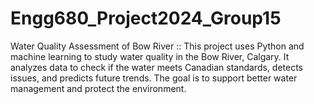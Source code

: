 # Engg680_Project2024_Group15
Water Quality Assessment of Bow River :: This project uses Python and machine learning to study water quality in the Bow River, Calgary. It analyzes data to check if the water meets Canadian standards, detects issues, and predicts future trends. The goal is to support better water management and protect the environment.
